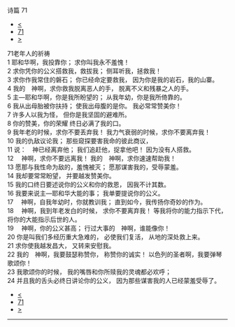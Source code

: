 ﻿





 诗篇 71




* [<](bible/PSA070.md)
* [71](bible/PSA.md)
* [>](bible/PSA072.md)



 
71老年人的祈祷  
1 耶和华啊，我投靠你； 求你叫我永不羞愧！  
2 求你凭你的公义搭救我，救拔我； 侧耳听我，拯救我！  
3 求你作我常住的磐石； 你已经命定要救我， 因为你是我的岩石，我的山寨。     
4 我的　神啊，求你救我脱离恶人的手， 脱离不义和残暴之人的手。  
5 主—耶和华啊，你是我所盼望的； 从我年幼，你是我所倚靠的。  
6 我从出母胎被你扶持； 使我出母腹的是你。 我必常常赞美你！     
7 许多人以我为怪， 但你是我坚固的避难所。  
8 你的赞美，你的荣耀 终日必满了我的口。  
9 我年老的时候，求你不要丢弃我！ 我力气衰弱的时候，求你不要离弃我！  
10 我的仇敌议论我； 那些窥探要害我命的彼此商议，  
11 说：　神已经离弃他； 我们追赶他，捉拿他吧！ 因为没有人搭救。     
12 　神啊，求你不要远离我！ 我的　神啊，求你速速帮助我！  
13 愿那与我性命为敌的，羞愧被灭； 愿那谋害我的，受辱蒙羞。  
14 我却要常常盼望， 并要越发赞美你。  
15 我的口终日要述说你的公义和你的救恩， 因我不计其数。  
16 我要来说主—耶和华大能的事； 我单要提说你的公义。     
17 　神啊，自我年幼时，你就教训我； 直到如今，我传扬你奇妙的作为。  
18 　神啊，我到年老发白的时候， 求你不要离弃我！ 等我将你的能力指示下代， 将你的大能指示后世的人。     
19 　神啊，你的公义甚高； 行过大事的　神啊，谁能像你！  
20 你是叫我们多经历重大急难的， 必使我们复活， 从地的深处救上来。  
21 求你使我越发昌大， 又转来安慰我。     
22 我的　神啊，我要鼓瑟称赞你， 称赞你的诚实！ 以色列的圣者啊，我要弹琴歌颂你！  
23 我歌颂你的时候， 我的嘴唇和你所赎我的灵魂都必欢呼；  
24 并且我的舌头必终日讲论你的公义， 因为那些谋害我的人已经蒙羞受辱了。 
* [<](bible/PSA070.md)
* [71](bible/PSA.md)
* [>](bible/PSA072.md)





---









